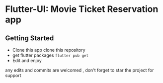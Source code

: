 # Flutter-UI: Movie Ticket Reservation app 

## Getting Started

- Clone this app 
clone this repository
- get flutter packages 
`flutter pub get `
- Edit and enjoy 

any edits and commits are welcomed , don't forget to star the project for support